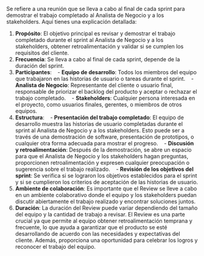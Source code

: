 Se refiere a una reunión que se lleva a cabo al final de cada sprint para demostrar el trabajo completado al Analista de Negocio y a los stakeholders. Aquí tienes una explicación detallada:
1. **Propósito**: El objetivo principal es revisar y demostrar el trabajo completado durante el sprint al Analista de Negocio y a los stakeholders, obtener retroalimentación y validar si se cumplen los requisitos del cliente.
2. **Frecuencia**: Se lleva a cabo al final de cada sprint, depende de la duración del sprint.
3. **Participantes**:
   - **Equipo de desarrollo**: Todos los miembros del equipo que trabajaron en las historias de usuario o tareas durante el sprint.
   - **Analista de Negocio**: Representante del cliente o usuario final, responsable de priorizar el backlog del producto y aceptar o rechazar el trabajo completado.
   - **Stakeholders**: Cualquier persona interesada en el proyecto, como usuarios finales, gerentes, o miembros de otros equipos.
4. **Estructura**:
   - **Presentación del trabajo completado**: El equipo de desarrollo muestra las historias de usuario completadas durante el sprint al Analista de Negocio y a los stakeholders. Esto puede ser a través de una demostración de software, presentación de prototipos, o cualquier otra forma adecuada para mostrar el progreso.
   - **Discusión y retroalimentación**: Después de la demostración, se abre un espacio para que el Analista de Negocio y los stakeholders hagan preguntas, proporcionen retroalimentación y expresen cualquier preocupación o sugerencia sobre el trabajo realizado.
   - **Revisión de los objetivos del sprint**: Se verifica si se lograron los objetivos establecidos para el sprint y si se cumplieron los criterios de aceptación de las historias de usuario.
5. **Ambiente de colaboración**: Es importante que el Review se lleve a cabo en un ambiente colaborativo donde el equipo y los stakeholders puedan discutir abiertamente el trabajo realizado y encontrar soluciones juntos.
6. **Duración**: La duración del Review puede variar dependiendo del tamaño del equipo y la cantidad de trabajo a revisar.
El Review es una parte crucial ya que permite al equipo obtener retroalimentación temprana y frecuente, lo que ayuda a garantizar que el producto se esté desarrollando de acuerdo con las necesidades y expectativas del cliente. Además, proporciona una oportunidad para celebrar los logros y reconocer el trabajo del equipo.